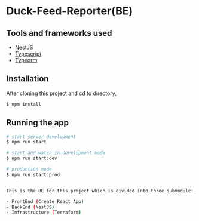 # Duck-Feed-Reporter(BE)

## Tools and frameworks used

- [NestJS](https://github.com/nestjs/nest)
- [Typescript](https://www.typescriptlang.org/)
- [Typeorm](https://typeorm.io/#/)

## Installation

After cloning this project and cd to directory,

```bash
$ npm install
```

## Running the app

```bash
# start server development
$ npm run start

# start and watch in development mode
$ npm run start:dev

# production mode
$ npm run start:prod


This is the BE for this project which is divided into three submodule:

- FrontEnd (Create React App)
- BackEnd (NestJS)
- Infrastructure (Terraform)
```

